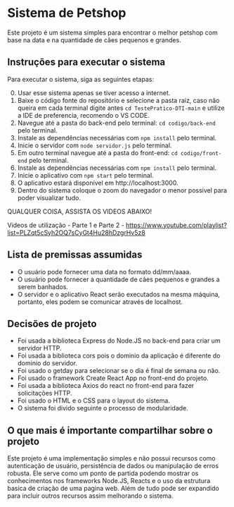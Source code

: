 # Sistema de Petshop

Este projeto é um sistema simples para encontrar o melhor petshop com base na data e na quantidade de cães pequenos e grandes.

## Instruções para executar o sistema

Para executar o sistema, siga as seguintes etapas:

0. Usar esse sistema apenas se tiver acesso a internet.
1. Baixe o código fonte do repositório e selecione a pasta raiz, caso não queira em cada terminal digite antes `cd TestePratico-DTI-main` e utilize a IDE de preferencia, recomendo o VS CODE.
2. Navegue até a pasta do back-end pelo terminal: `cd codigo/back-end` pelo terminal.
3. Instale as dependências necessárias com `npm install` pelo terminal.
4. Inicie o servidor com `node servidor.js` pelo terminal.
5. Em outro terminal navegue até a pasta do front-end: `cd codigo/front-end` pelo terminal.
6. Instale as dependências necessárias com `npm install` pelo terminal.
7. Inicie o aplicativo com `npm start` pelo terminal.
8. O aplicativo estará disponível em http://localhost:3000.
9. Dentro do sistema coloque o zoom do navegador o menor possivel para poder visualizar tudo.

QUALQUER COISA, ASSISTA OS VIDEOS ABAIXO!

Videos de utilização - Parte 1 e Parte 2 - https://www.youtube.com/playlist?list=PLZqt5cSyh2OQ7sCyGt4Hu28hDzgrHv5z8

## Lista de premissas assumidas

- O usuário pode fornecer uma data no formato dd/mm/aaaa.
- O usuário pode fornecer a quantidade de cães pequenos e grandes a serem banhados.
- O servidor e o aplicativo React serão executados na mesma máquina, portanto, eles podem se comunicar através de localhost.

## Decisões de projeto

- Foi usada a biblioteca Express do Node.JS no back-end para criar um servidor HTTP.
- Foi usada a biblioteca cors pois o dominio da aplicação é diferente do dominio do servidor.
- Foi usado o getday para selecionar se o dia é final de semana ou não.
- Foi usado o framework Create React App no front-end do projeto.
- Foi usada a biblioteca Axios do react no front-end para fazer solicitações HTTP.
- Foi usado o HTML e o CSS para o layout do sistema.
- O sistema foi divido seguinte o processo de modularidade.

## O que mais é importante compartilhar sobre o projeto

Este projeto é uma implementação simples e não possui recursos como autenticação de usuário, persistência de dados ou manipulação de erros robusta. Ele serve como um ponto de partida podendo mostrar os conhecimentos nos frameworks Node.JS, Reacts e o uso da estrutura basica de criação de uma pagina web. Além de tudo pode ser expandido para incluir outros recursos assim melhorando o sistema.
